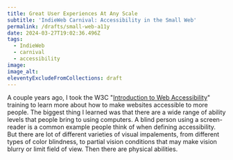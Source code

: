 ```yaml
---
title: Great User Experiences At Any Scale
subtitle: 'IndieWeb Carnival: Accessibility in the Small Web'
permalink: /drafts/small-web-a11y
date: 2024-03-27T19:02:36.496Z
tags:
  - IndieWeb
  - carnival
  - accessibility
image:
image_alt:
eleventyExcludeFromCollections: draft
---
```


A couple years ago, I took the W3C "[Introduction to Web Accessibility](https://www.w3.org/WAI/courses/foundations-course/)" training to learn more about how to make websites accessible to more people.
The biggest thing I learned was that there are a wide range of ability levels that people bring to using computers.
A blind person using a screen-reader is a common example people think of when defining accessibility.
But there are lot of different varieties of visual impalements, from different types of color blindness, to partial vision conditions that may make vision blurry or limit field of view.
Then there are physical abilities.
